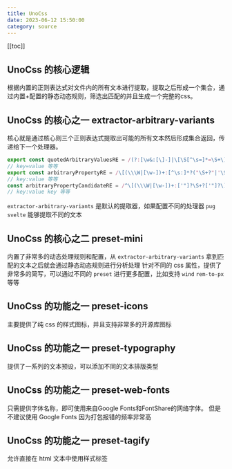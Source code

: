 ```yaml
---
title: UnoCss
date: 2023-06-12 15:50:00
category: source
---
```


[[toc]]

## UnoCss 的核心逻辑

根据内置的正则表达式对文件内的所有文本进行提取，提取之后形成一个集合，通过内置+配置的静态动态规则，筛选出匹配的并且生成一个完整的css。

## UnoCss 的核心之一 extractor-arbitrary-variants

核心就是通过核心则三个正则表达式提取出可能的所有文本然后形成集合返回，传递给下一个处理器。

```typescript
export const quotedArbitraryValuesRE = /(?:[\w&:[\]-]|\[\S[^\s=]*=\S+\])+\[\\?['"]?\S+?['"]\]\]?[\w:-]*/g
// key=value 等等
export const arbitraryPropertyRE = /\[(\\\W|[\w-])+:[^\s:]*?("\S+?"|'\S+?'|`\S+?`|[^\s:]+?)[^\s:]*?\)?\]/g
// key:value 等等
const arbitraryPropertyCandidateRE = /^\[(\\\W|[\w-])+:['"]?\S+?['"]?\]$/
// key:value key 等等
```

`extractor-arbitrary-variants` 是默认的提取器，如果配置不同的处理器 `pug` `svelte` 能够提取不同的文本

## UnoCss 的核心之二 preset-mini

内置了非常多的动态处理规则和配置，从 `extractor-arbitrary-variants` 拿到匹配的文本之后就会通过静态动态规则进行分析处理
针对不同的 css 属性，提供了非常多的简写，可以通过不同的 `preset` 进行更多配置，比如支持 `wind` `rem-to-px` 等等

## UnoCss 的功能之一 preset-icons

主要提供了纯 css 的样式图标，并且支持非常多的开源库图标

## UnoCss 的功能之一 preset-typography

提供了一系列的文本预设，可以添加不同的文本排版类型

## UnoCss 的功能之一 preset-web-fonts

只需提供字体名称，即可使用来自Google Fonts和FontShare的网络字体。
但是不建议使用 Google Fonts 因为打包报错的频率非常高

## UnoCss 的功能之一 preset-tagify

允许直接在 html 文本中使用样式标签
